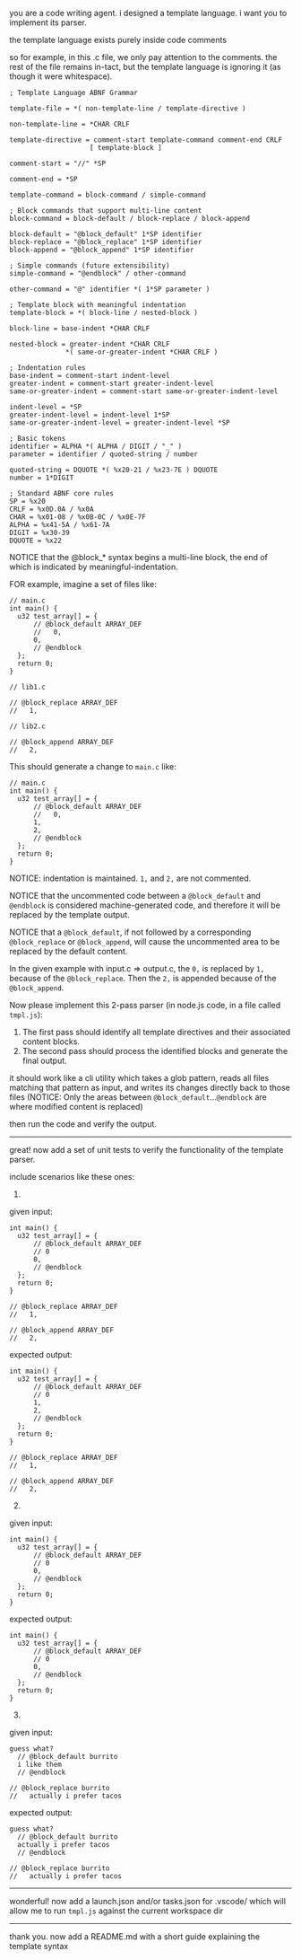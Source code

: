 you are a code writing agent.
i designed a template language.
i want you to implement its parser.

the template language exists purely inside code comments

so for example, in this .c file, 
we only pay attention to the comments.
the rest of the file remains in-tact,
but the template language is ignoring it (as though it were whitespace).

```
; Template Language ABNF Grammar

template-file = *( non-template-line / template-directive )

non-template-line = *CHAR CRLF

template-directive = comment-start template-command comment-end CRLF
                    [ template-block ]

comment-start = "//" *SP

comment-end = *SP

template-command = block-command / simple-command

; Block commands that support multi-line content
block-command = block-default / block-replace / block-append

block-default = "@block_default" 1*SP identifier
block-replace = "@block_replace" 1*SP identifier  
block-append = "@block_append" 1*SP identifier

; Simple commands (future extensibility)
simple-command = "@endblock" / other-command

other-command = "@" identifier *( 1*SP parameter )

; Template block with meaningful indentation
template-block = *( block-line / nested-block )

block-line = base-indent *CHAR CRLF

nested-block = greater-indent *CHAR CRLF
              *( same-or-greater-indent *CHAR CRLF )

; Indentation rules
base-indent = comment-start indent-level
greater-indent = comment-start greater-indent-level
same-or-greater-indent = comment-start same-or-greater-indent-level

indent-level = *SP
greater-indent-level = indent-level 1*SP
same-or-greater-indent-level = greater-indent-level *SP

; Basic tokens
identifier = ALPHA *( ALPHA / DIGIT / "_" )
parameter = identifier / quoted-string / number

quoted-string = DQUOTE *( %x20-21 / %x23-7E ) DQUOTE
number = 1*DIGIT

; Standard ABNF core rules
SP = %x20
CRLF = %x0D.0A / %x0A
CHAR = %x01-08 / %x0B-0C / %x0E-7F
ALPHA = %x41-5A / %x61-7A
DIGIT = %x30-39
DQUOTE = %x22
```

NOTICE that the @block_* syntax begins a multi-line block, the end of which is indicated by meaningful-indentation.

FOR example, imagine a set of files like:

```
// main.c
int main() {
  u32 test_array[] = {
      // @block_default ARRAY_DEF
      //   0,
      0,
      // @endblock
  };
  return 0;
}
```

```
// lib1.c

// @block_replace ARRAY_DEF
//   1,
```

```
// lib2.c

// @block_append ARRAY_DEF
//   2,
```

This should generate a change to `main.c` like:

```
// main.c
int main() {
  u32 test_array[] = {
      // @block_default ARRAY_DEF
      //   0,
      1,
      2,
      // @endblock
  };
  return 0;
}
```

NOTICE: indentation is maintained. `1,` and `2,` are not commented.

NOTICE that the uncommented code between a `@block_default` and `@endblock`
is considered machine-generated code,
and therefore it will be replaced by the template output.

NOTICE that a `@block_default`, if not followed by a corresponding `@block_replace` or `@block_append`, will cause the uncommented area to be replaced by the default content.

In the given example with input.c => output.c,
the `0,` is replaced by `1,` because of the `@block_replace`. Then the `2,` is appended because of the `@block_append`.

Now please implement this 2-pass parser (in node.js code, in a file called `tmpl.js`):

1. The first pass should identify all template directives and their associated content blocks.
2. The second pass should process the identified blocks and generate the final output.

it should work like a cli utility which takes a glob pattern,
reads all files matching that pattern as input,
and writes its changes directly back to those files
(NOTICE: Only the areas between `@block_default`...`@endblock` are where modified content is replaced)

then run the code and verify the output.

---

great! now add a set of unit tests to verify the functionality of the template parser.

include scenarios like these ones:

1)

given input:
```
int main() {
  u32 test_array[] = {
      // @block_default ARRAY_DEF
      // 0
      0,
      // @endblock
  };
  return 0;
}

// @block_replace ARRAY_DEF
//   1,

// @block_append ARRAY_DEF
//   2,
```

expected output:
```
int main() {
  u32 test_array[] = {
      // @block_default ARRAY_DEF
      // 0
      1,
      2,
      // @endblock
  };
  return 0;
}

// @block_replace ARRAY_DEF
//   1,

// @block_append ARRAY_DEF
//   2,
```


2)

given input:
```
int main() {
  u32 test_array[] = {
      // @block_default ARRAY_DEF
      // 0
      0,
      // @endblock
  };
  return 0;
}
```

expected output:
```
int main() {
  u32 test_array[] = {
      // @block_default ARRAY_DEF
      // 0
      0,
      // @endblock
  };
  return 0;
}
```


3)

given input:
```
guess what?
  // @block_default burrito
  i like them
  // @endblock

// @block_replace burrito
//   actually i prefer tacos
```

expected output:
```
guess what?
  // @block_default burrito
  actually i prefer tacos
  // @endblock

// @block_replace burrito
//   actually i prefer tacos
```

---

wonderful! now add a launch.json and/or tasks.json for .vscode/ which will allow me to run `tmpl.js` against the current workspace dir

---

thank you. now add a README.md with a short guide explaining the template syntax